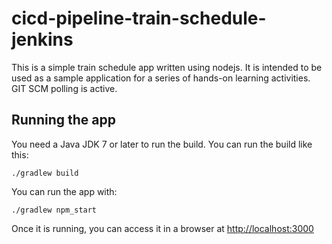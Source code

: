 # cicd-pipeline-train-schedule-jenkins

This is a simple train schedule app written using nodejs. It is intended to be used as a sample application for a series of hands-on learning activities. GIT SCM polling is active. 

## Running the app

You need a Java JDK 7 or later to run the build. You can run the build like this:

    ./gradlew build

You can run the app with:

    ./gradlew npm_start

Once it is running, you can access it in a browser at [http://localhost:3000](http://localhost:3000)
